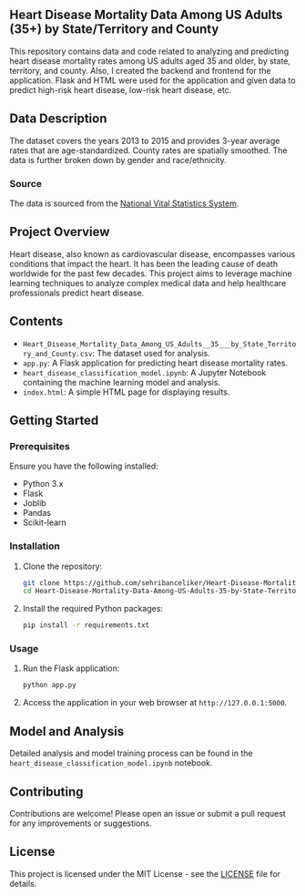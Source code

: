 ## Heart Disease Mortality Data Among US Adults (35+) by State/Territory and County

This repository contains data and code related to analyzing and predicting heart disease mortality rates among US adults aged 35 and older, by state, territory, and county. Also, I created the backend and frontend for the application. Flask and HTML were used for the application and given data to predict high-risk heart disease, low-risk heart disease, etc.

 ## Data Description

 The dataset covers the years 2013 to 2015 and provides 3-year average rates that are age-standardized. County rates are spatially smoothed. The data is further broken down by gender and race/ethnicity.

 ### Source

 The data is sourced from the [National Vital Statistics System](http://www.cdc.gov/dhdsp/maps/atlas).

 ## Project Overview

 Heart disease, also known as cardiovascular disease, encompasses various conditions that impact the heart. It has been the leading cause of death worldwide for the past few decades. This project aims to leverage machine learning techniques to analyze complex medical data and help healthcare professionals predict heart disease.

 ## Contents

 - `Heart_Disease_Mortality_Data_Among_US_Adults__35___by_State_Territory_and_County.csv`: The dataset used for analysis.
 - `app.py`: A Flask application for predicting heart disease mortality rates.
 - `heart_disease_classification_model.ipynb`: A Jupyter Notebook containing the machine learning model and analysis.
 - `index.html`: A simple HTML page for displaying results.

 ## Getting Started

 ### Prerequisites

 Ensure you have the following installed:

 - Python 3.x
 - Flask
 - Joblib
 - Pandas
 - Scikit-learn

 ### Installation

 1. Clone the repository:
     ```bash
     git clone https://github.com/sehribanceliker/Heart-Disease-Mortality-Data-Among-US-Adults-35-by-State-Territory-and-County.git
     cd Heart-Disease-Mortality-Data-Among-US-Adults-35-by-State-Territory-and-County
     ```

 2. Install the required Python packages:
     ```bash
     pip install -r requirements.txt
     ```

 ### Usage

 1. Run the Flask application:
     ```bash
     python app.py
     ```

 2. Access the application in your web browser at `http://127.0.0.1:5000`.

 ## Model and Analysis

 Detailed analysis and model training process can be found in the `heart_disease_classification_model.ipynb` notebook.

 ## Contributing

 Contributions are welcome! Please open an issue or submit a pull request for any improvements or suggestions.

 ## License

 This project is licensed under the MIT License - see the [LICENSE](LICENSE) file for details.
